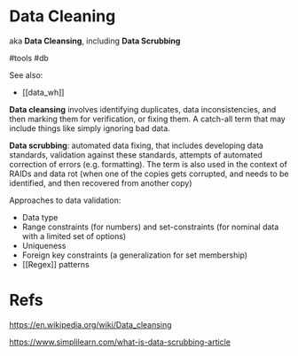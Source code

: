 # Data Cleaning

aka **Data Cleansing**, including **Data Scrubbing**

#tools #db

See also:
* [[data_wh]]

**Data cleansing** involves identifying duplicates, data inconsistencies, and then marking them for verification, or fixing them. A catch-all term that may include things like simply ignoring bad data.

**Data scrubbing**: automated data fixing, that includes developing data standards, validation against these standards, attempts of automated correction of errors (e.g. formatting). The term is also used in the context of RAIDs and data rot (when one of the copies gets corrupted, and needs to be identified, and then recovered from another copy)

Approaches to data validation:
* Data type
* Range constraints (for numbers) and set-constraints (for nominal data with a limited set of options)
* Uniqueness
* Foreign key constraints (a generalization for set membership)
* [[Regex]] patterns

# Refs

https://en.wikipedia.org/wiki/Data_cleansing

https://www.simplilearn.com/what-is-data-scrubbing-article